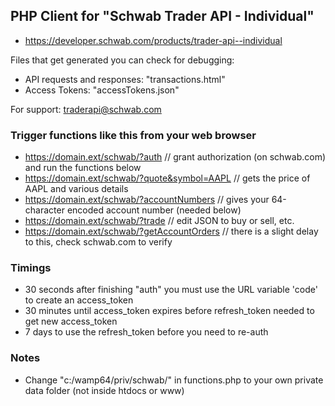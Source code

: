 ## PHP Client for "Schwab Trader API - Individual" 
* https://developer.schwab.com/products/trader-api--individual

Files that get generated you can check for debugging: 
* API requests and responses: "transactions.html"
* Access Tokens: "accessTokens.json"
  
For support: traderapi@schwab.com

### Trigger functions like this from your web browser
* https://domain.ext/schwab/?auth // grant authorization (on schwab.com) and run the functions below
* https://domain.ext/schwab/?quote&symbol=AAPL // gets the price of AAPL and various details
* https://domain.ext/schwab/?accountNumbers // gives your 64-character encoded account number (needed below)
* https://domain.ext/schwab/?trade // edit JSON to buy or sell, etc.
* https://domain.ext/schwab/?getAccountOrders // there is a slight delay to this, check schwab.com to verify

### Timings
* 30 seconds after finishing "auth" you must use the URL variable 'code' to create an access_token
* 30 minutes until access_token expires before refresh_token needed to get new access_token
* 7 days to use the refresh_token before you need to re-auth

### Notes
* Change "c:/wamp64/priv/schwab/" in functions.php to your own private data folder (not inside htdocs or www)
